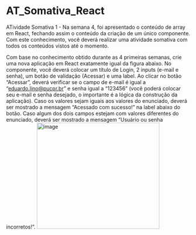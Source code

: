 # AT_Somativa_React


ATividade Somativa 1 - Na semana 4, foi apresentado o conteúdo de array em React, fechando assim o conteúdo da criação de um único componente. Com este conhecimento, você deverá realizar uma atividade somativa com todos os conteúdos vistos até o momento.

Com base no conhecimento obtido durante as 4 primeiras semanas, crie uma nova aplicação em React exatamente igual da figura abaixo. No componente, você deverá colocar um título de Login, 2 inputs (e-mail e senha), um botão de validação (Acessar) e uma label. Ao clicar no botão “Acessar”, deverá verificar se o campo de e-mail é igual a “eduardo.lino@pucpr.br” e senha igual a “123456” (você poderá colocar seu e-mail e senha desejado, o importante é a lógica da construção da aplicação). Caso os valores sejam iguais aos valores do enunciado, deverá ser mostrado a mensagem “Acessado com sucesso!” na label abaixo do botão. Caso algum dos dois campos estejam com valores diferentes do enunciado, deverá ser mostrado a mensagem “Usuário ou senha incorretos!”.
<img width="335" height="289" alt="image" src="https://github.com/user-attachments/assets/86610dd5-947e-4f41-90ac-a21d21b28fc3" />

